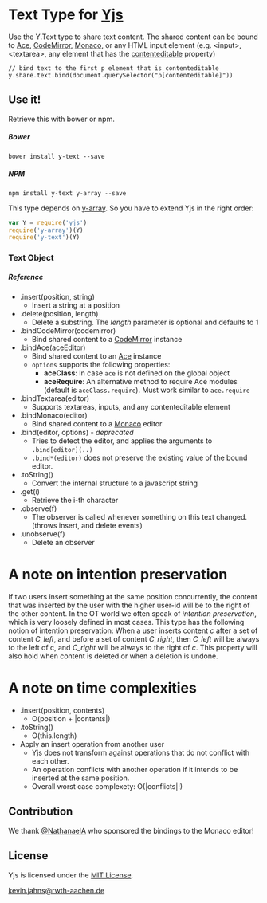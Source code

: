 
# Text Type for [Yjs](https://github.com/y-js/yjs)

Use the Y.Text type to share text content. The shared content can be bound to
[Ace](https://ace.c9.io/), [CodeMirror](https://codemirror.net/), [Monaco]([Monaco](https://github.com/Microsoft/monaco-editor)), or any HTML
input element (e.g. &lt;input&gt;, &lt;textarea&gt;, any element that has the [contenteditable](https://developer.mozilla.org/en-US/docs/Web/HTML/Global_attributes/contenteditable) property)

```
// bind text to the first p element that is contenteditable
y.share.text.bind(document.querySelector("p[contenteditable]"))
```

## Use it!
Retrieve this with bower or npm.

##### Bower
```
bower install y-text --save
```

##### NPM
```
npm install y-text y-array --save
```

This type depends on [y-array](https://github.com/y-js/y-array). So you have to
extend Yjs in the right order:

```javascript
var Y = require('yjs')
require('y-array')(Y)
require('y-text')(Y)
```

### Text Object

##### Reference
* .insert(position, string)
  * Insert a string at a position
* .delete(position, length)
  * Delete a substring. The *length* parameter is optional and defaults to 1
* .bindCodeMirror(codemirror)
  * Bind shared content to a [CodeMirror](https://codemirror.net/) instance
* .bindAce(aceEditor)
  * Bind shared content to an [Ace](https://ace.c9.io/) instance
  * `options` supports the following properties:
    * **aceClass**: In case `ace` is not defined on the global object
    * **aceRequire**: An alternative method to require Ace modules (default is
      `aceClass.require`). Must work similar to `ace.require`
* .bindTextarea(editor)
  * Supports textareas, inputs, and any contenteditable element
* .bindMonaco(editor)
  * Bind shared content to a [Monaco](https://github.com/Microsoft/monaco-editor) editor
* .bind(editor, options) - *deprecated*
  * Tries to detect the editor, and applies the arguments to `.bind[editor](..)`
  * `.bind*(editor)` does not preserve the existing value of the bound editor.
* .toString()
  * Convert the internal structure to a javascript string
* .get(i)
  * Retrieve the i-th character
* .observe(f)
  * The observer is called whenever something on this text changed. (throws
    insert, and delete events)
* .unobserve(f)
  * Delete an observer

# A note on intention preservation
If two users insert something at the same position concurrently, the content
that was inserted by the user with the higher user-id will be to the right of
the other content. In the OT world we often speak of *intention preservation*,
which is very loosely defined in most cases. This type has the following notion
of intention preservation: When a user inserts content *c* after a set of
content *C_left*, and before a set of content *C_right*, then *C_left* will be
always to the left of c, and *C_right* will be always to the right of *c*. This
property will also hold when content is deleted or when a deletion is undone.

# A note on time complexities
* .insert(position, contents)
  * O(position + |contents|)
* .toString()
  * O(this.length)
* Apply an insert operation from another user
  * Yjs does not transform against operations that do not conflict with each
    other.
  * An operation conflicts with another operation if it intends to be inserted
    at the same position.
  * Overall worst case complexety: O(|conflicts|!)


## Contribution
We thank [@NathanaelA](https://github.com/nathanaela) who sponsored the bindings to the Monaco editor!


## License
Yjs is licensed under the [MIT License](./LICENSE).

<kevin.jahns@rwth-aachen.de>
